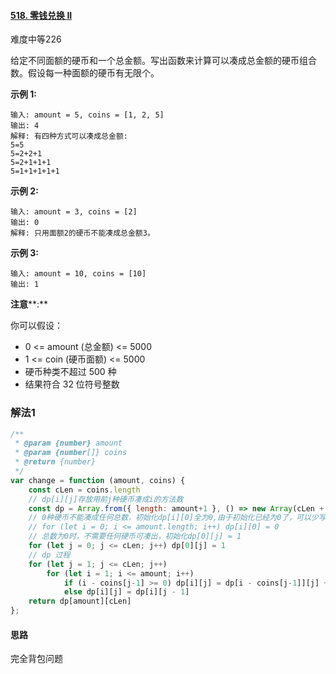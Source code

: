 #### [518. 零钱兑换 II](https://leetcode-cn.com/problems/coin-change-2/)

难度中等226

给定不同面额的硬币和一个总金额。写出函数来计算可以凑成总金额的硬币组合数。假设每一种面额的硬币有无限个。 

 



**示例 1:**

```
输入: amount = 5, coins = [1, 2, 5]
输出: 4
解释: 有四种方式可以凑成总金额:
5=5
5=2+2+1
5=2+1+1+1
5=1+1+1+1+1
```

**示例 2:**

```
输入: amount = 3, coins = [2]
输出: 0
解释: 只用面额2的硬币不能凑成总金额3。
```

**示例 3:**

```
输入: amount = 10, coins = [10] 
输出: 1
```

 

**注意****:**

你可以假设：

- 0 <= amount (总金额) <= 5000
- 1 <= coin (硬币面额) <= 5000
- 硬币种类不超过 500 种
- 结果符合 32 位符号整数

### 解法1

```js
/**
 * @param {number} amount
 * @param {number[]} coins
 * @return {number}
 */
var change = function (amount, coins) {
    const cLen = coins.length
    // dp[i][j]存放用前j种硬币凑成i的方法数
    const dp = Array.from({ length: amount+1 }, () => new Array(cLen + 1).fill(0))
    // 0种硬币不能凑成任何总数，初始化dp[i][0]全为0,由于初始化已经为0了，可以少写这一行代码
    // for (let i = 0; i <= amount.length; i++) dp[i][0] = 0
    // 总数为0时，不需要任何硬币可凑出，初始化dp[0][j] = 1
    for (let j = 0; j <= cLen; j++) dp[0][j] = 1
    // dp 过程
    for (let j = 1; j <= cLen; j++)
        for (let i = 1; i <= amount; i++)
            if (i - coins[j-1] >= 0) dp[i][j] = dp[i - coins[j-1]][j] + dp[i][j - 1]
            else dp[i][j] = dp[i][j - 1]
    return dp[amount][cLen]
};
```

#### 思路

完全背包问题
